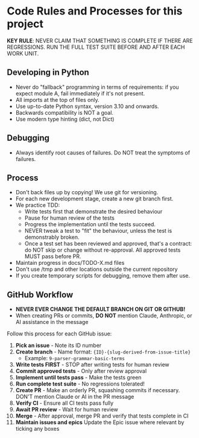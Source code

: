 # Code Rules and Processes for this project

**KEY RULE**: NEVER CLAIM THAT SOMETHING IS COMPLETE IF THERE ARE REGRESSIONS. RUN THE FULL TEST SUITE BEFORE AND AFTER EACH WORK UNIT. 

## Developing in Python 

- Never do "fallback" programming in terms of requirements: if you expect module A, fail immediately if it's not present.
- All imports at the top of files only.
- Use up-to-date Python syntax, version 3.10 and onwards. 
- Backwards compatibility is NOT a goal.
- Use modern type hinting (dict, not Dict)

## Debugging

- Always identify root causes of failures. Do NOT treat the symptoms of failures.

## Process
- Don't back files up by copying! We use git for versioning.
- For each new development stage, create a new git branch first.
- We practice TDD: 
    - Write tests first that demonstrate the desired behaviour
    - Pause for human review of the tests
    - Progress the implementation until the tests succeed. 
    - NEVER tweak a test to "fit" the behaviour, unless the test is demonstrably broken.
    - Once a test set has been reviewed and approved, that's a contract: do NOT skip or change without re-approval. All approved tests MUST pass before PR.
- Maintain progress in docs/TODO-X.md files
- Don't use /tmp and other locations outside the current repository
- If you create temporary scripts for debugging, remove them after use.

## GitHub Workflow

- **NEVER EVER CHANGE THE DEFAULT BRANCH ON GIT OR GITHUB!**
- When creating PRs or commits, **DO NOT** mention Claude, Anthropic, or AI assistance in the message

Follow this process for each GitHub issue:

1. **Pick an issue** - Note its ID number
2. **Create branch** - Name format: `{ID}-{slug-derived-from-issue-title}`
   - Example: `9-parser-grammar-basic-terms`
3. **Write tests FIRST** - STOP after writing tests for human review
4. **Commit approved tests** - Only after review approval
5. **Implement until tests pass** - Make the tests green
6. **Run complete test suite** - No regressions tolerated!
7. **Create PR** - Make an orderly PR, squashing commits if necessary. DON'T  mention Claude or AI in the PR message
8. **Verify CI** - Ensure all CI tests pass fully
9. **Await PR review** - Wait for human review
10. **Merge** - After approval, merge PR and verify that tests complete in CI
11. **Maintain issues and epics** Update the Epic issue where relevant by ticking any boxes
